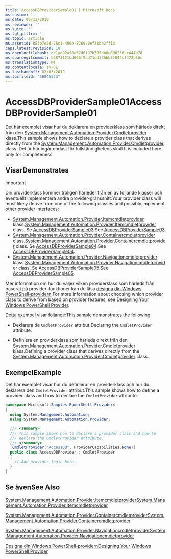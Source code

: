 ```yaml
---
title: AccessDBProviderSample01 | Microsoft Docs
ms.custom: ''
ms.date: 09/13/2016
ms.reviewer: ''
ms.suite: ''
ms.tgt_pltfrm: ''
ms.topic: article
ms.assetid: 853b7e5d-76c1-490e-8269-0ef31ba2ff13
caps.latest.revision: 10
ms.openlocfilehash: dc1ae92af8a57d6197b595db8e098256ac444b78
ms.sourcegitcommit: b6871f21bd666f9cd71dd336bb3f844cf472b56c
ms.translationtype: MT
ms.contentlocale: sv-SE
ms.lasthandoff: 02/03/2019
ms.locfileid: "56845523"
---
```

# <a name="accessdbprovidersample01"></a><span data-ttu-id="25a5e-102">AccessDBProviderSample01</span><span class="sxs-lookup"><span data-stu-id="25a5e-102">AccessDBProviderSample01</span></span>

<span data-ttu-id="25a5e-103">Det här exemplet visar hur du deklarera en providerklass som härleds direkt från den [System.Management.Automation.Provider.Cmdletprovider](/dotnet/api/System.Management.Automation.Provider.CmdletProvider) klass.</span><span class="sxs-lookup"><span data-stu-id="25a5e-103">This sample shows how to declare a provider class that derives directly from the [System.Management.Automation.Provider.Cmdletprovider](/dotnet/api/System.Management.Automation.Provider.CmdletProvider) class.</span></span> <span data-ttu-id="25a5e-104">Det är här ingår endast för fullständighetens skull.</span><span class="sxs-lookup"><span data-stu-id="25a5e-104">It is included here only for completeness.</span></span>

## <a name="demonstrates"></a><span data-ttu-id="25a5e-105">Visar</span><span class="sxs-lookup"><span data-stu-id="25a5e-105">Demonstrates</span></span>

> [!IMPORTANT]
> <span data-ttu-id="25a5e-106">Din providerklass kommer troligen härleder från en av följande klasser och eventuellt implementera andra provider-gränssnitt:</span><span class="sxs-lookup"><span data-stu-id="25a5e-106">Your provider class will most likely derive from one of the following classes and possibly implement other provider interfaces:</span></span>
>
> -   <span data-ttu-id="25a5e-107">[System.Management.Automation.Provider.Itemcmdletprovider](/dotnet/api/System.Management.Automation.Provider.ItemCmdletProvider) klass.</span><span class="sxs-lookup"><span data-stu-id="25a5e-107">[System.Management.Automation.Provider.Itemcmdletprovider](/dotnet/api/System.Management.Automation.Provider.ItemCmdletProvider) class.</span></span> <span data-ttu-id="25a5e-108">Se [AccessDBProviderSample03](./accessdbprovidersample03.md).</span><span class="sxs-lookup"><span data-stu-id="25a5e-108">See [AccessDBProviderSample03](./accessdbprovidersample03.md).</span></span>
> -   <span data-ttu-id="25a5e-109">[System.Management.Automation.Provider.Containercmdletprovider](/dotnet/api/System.Management.Automation.Provider.ContainerCmdletProvider) class.</span><span class="sxs-lookup"><span data-stu-id="25a5e-109">[System.Management.Automation.Provider.Containercmdletprovider](/dotnet/api/System.Management.Automation.Provider.ContainerCmdletProvider) class.</span></span> <span data-ttu-id="25a5e-110">Se [AccessDBProviderSample04](./accessdbprovidersample04.md).</span><span class="sxs-lookup"><span data-stu-id="25a5e-110">See [AccessDBProviderSample04](./accessdbprovidersample04.md).</span></span>
> -   <span data-ttu-id="25a5e-111">[System.Management.Automation.Provider.Navigationcmdletprovider](/dotnet/api/System.Management.Automation.Provider.NavigationCmdletProvider) klass.</span><span class="sxs-lookup"><span data-stu-id="25a5e-111">[System.Management.Automation.Provider.Navigationcmdletprovider](/dotnet/api/System.Management.Automation.Provider.NavigationCmdletProvider) class.</span></span> <span data-ttu-id="25a5e-112">Se [AccessDBProviderSample05](./accessdbprovidersample05.md).</span><span class="sxs-lookup"><span data-stu-id="25a5e-112">See [AccessDBProviderSample05](./accessdbprovidersample05.md).</span></span>
>
> <span data-ttu-id="25a5e-113">Mer information om hur du väljer vilken providerklass som härleds från baserat på provider-funktioner kan du läsa [designa din Windows PowerShell-providern](./provider-types.md).</span><span class="sxs-lookup"><span data-stu-id="25a5e-113">For more information about choosing which provider class to derive from based on provider features, see [Designing Your Windows PowerShell Provider](./provider-types.md).</span></span>

<span data-ttu-id="25a5e-114">Detta exempel visar följande:</span><span class="sxs-lookup"><span data-stu-id="25a5e-114">This sample demonstrates the following:</span></span>

- <span data-ttu-id="25a5e-115">Deklarera de `CmdletProvider` attribut.</span><span class="sxs-lookup"><span data-stu-id="25a5e-115">Declaring the `CmdletProvider` attribute.</span></span>

- <span data-ttu-id="25a5e-116">Definiera en providerklass som härleds direkt från den [System.Management.Automation.Provider.Cmdletprovider](/dotnet/api/System.Management.Automation.Provider.CmdletProvider) klass.</span><span class="sxs-lookup"><span data-stu-id="25a5e-116">Defining a provider class that derives directly from the [System.Management.Automation.Provider.Cmdletprovider](/dotnet/api/System.Management.Automation.Provider.CmdletProvider) class.</span></span>

## <a name="example"></a><span data-ttu-id="25a5e-117">Exempel</span><span class="sxs-lookup"><span data-stu-id="25a5e-117">Example</span></span>

<span data-ttu-id="25a5e-118">Det här exemplet visar hur du definierar en providerklass och hur du deklarera den `CmdletProvider` attribut.</span><span class="sxs-lookup"><span data-stu-id="25a5e-118">This sample shows how to define a provider class and how to declare the `CmdletProvider` attribute.</span></span>

```csharp
namespace Microsoft.Samples.PowerShell.Providers
{
  using System.Management.Automation;
  using System.Management.Automation.Provider;

  /// <summary>
  /// This sample shows how to declare a provider class and how to
  /// declare the CmdletProvider attribute.
  /// </summary>
  [CmdletProvider("AccessDB", ProviderCapabilities.None)]
  public class AccessDBProvider : CmdletProvider
  {
    // Add provider logic here.
  }
}
```

## <a name="see-also"></a><span data-ttu-id="25a5e-119">Se även</span><span class="sxs-lookup"><span data-stu-id="25a5e-119">See Also</span></span>

[<span data-ttu-id="25a5e-120">System.Management.Automation.Provider.Itemcmdletprovider</span><span class="sxs-lookup"><span data-stu-id="25a5e-120">System.Management.Automation.Provider.Itemcmdletprovider</span></span>](/dotnet/api/System.Management.Automation.Provider.ItemCmdletProvider)

[<span data-ttu-id="25a5e-121">System.Management.Automation.Provider.Containercmdletprovider</span><span class="sxs-lookup"><span data-stu-id="25a5e-121">System.Management.Automation.Provider.Containercmdletprovider</span></span>](/dotnet/api/System.Management.Automation.Provider.ContainerCmdletProvider)

[<span data-ttu-id="25a5e-122">System.Management.Automation.Provider.Navigationcmdletprovider</span><span class="sxs-lookup"><span data-stu-id="25a5e-122">System.Management.Automation.Provider.Navigationcmdletprovider</span></span>](/dotnet/api/System.Management.Automation.Provider.NavigationCmdletProvider)

[<span data-ttu-id="25a5e-123">Designa din Windows PowerShell-providern</span><span class="sxs-lookup"><span data-stu-id="25a5e-123">Designing Your Windows PowerShell Provider</span></span>](./provider-types.md)
